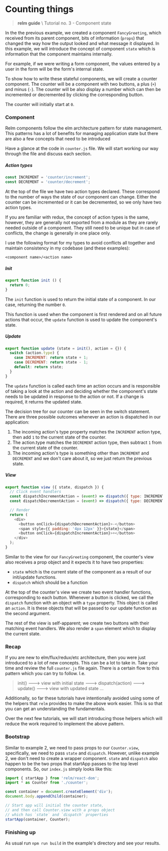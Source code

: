 # Counting things
> __relm guide__ \ Tutorial no. 3 - Component state

In the the previous example, we created a component `FancyGreeting`, which received from its parent component, bits of information (`props`) that changed the way how the output looked and what message it displayed. In this example, we will introduce the concept of component `state` which is information that the component maintains internally.

For example, if we were writing a form component, the values entered by a user in the form will be the form's internal state.

To show how to write these stateful components, we will create a counter component. The counter will be a component with two buttons, a plus (`+`) and minus (`-`). The counter will be also display a number which can then be incremented or decremented by clicking the corresponding button.

The counter will initially start at `0`.

### Component

Relm components follow the elm architecture pattern for state management. This patterns has a lot of benefits for managing application state but there are also a few concepts that need to be introduced

Have a glance at the code in `counter.js` file. We will start working our way through the file and discuss each section.

##### Action types

```javascript
const INCREMENT = 'counter/increment';
const DECREMENT = 'counter/decrement';
```

At the top of the file we have two action types declared. These correspond to the number of ways the state of our component can change. Either the counter can be incremented or it can be decremented, so we only have two action types.

If you are familiar with redux, the concept of action types is the same, however, they are generally not exported from a module as they are rarely needed outside of a component. They still need to be unique but in case of conflicts, the change is generally in one place only.

I use the following format for my types to avoid conflicts all together and maintain consistency in my codebase (and these examples):

`<component name>/<action name>`

##### Init

```javascript
export function init () {
  return 0;
}
```

The `init` function is used to return the initial state of a component. In our case, returning the number `0`.

This function is used when the component is first rendered and on all future actions that occur, the `update` function is used to update the component's state.

##### Update

```javascript
export function update (state = init(), action = {}) {
  switch (action.type) {
    case INCREMENT: return state + 1;
    case DECREMENT: return state - 1;
    default: return state;
  }
}
```

The `update` function is called each time an action occurs and is responsible of taking a look at the action and deciding whether the component's state needs to be updated in response to the action or not. If a change is required, it returns the updated state.

The decision tree for our counter can be seen in the switch statement. There are three possible outcomes whenever an action is dispatched in our application:

1. The incoming action's type property matches the `INCREMENT` action type, then add `1` to the current state of the counter.
2. The action.type matches the `DECREMENT` action type, then subtract `1` from the current state of the counter.
3. The incoming action's type is something other than `INCREMENT` and `DECREMENT` and we don't care about it, so we just return the previous state.

##### View

```javascript
export function view ({ state, dispatch }) {
  // Click event handlers
  const dispatchIncrementAction = (event) => dispatch({ type: INCREMENT });
  const dispatchDecrementAction = (event) => dispatch({ type: DECREMENT });

  // Render
  return (
    <div>
      <button onClick={dispatchDecrementAction}>-</button>
      <span style={{ padding: '4px 12px' }}>{state}</span>
      <button onClick={dispatchIncrementAction}>+</button>
    </div>
  );
}
```
Similar to the view for our `FancyGreeting` component, the counter's view also receives a prop object and it expects it to have two properties:
* `state` which is the current state of the component as a result of our init/update functions.
* `dispatch` which should be a function

At the top of the counter's view we create two event handler functions, corresponding to each button. Whenever a button is clicked, we call the `dispatch` function with an object with a `type` property. This object is called an `action`. It is these objects that will be passed to our update function as the second argument.

The rest of the view is self-apparent; we create two buttons with their matching event handlers. We also render a `span` element which to display the current state.

### Recap

If you are new to elm/flux/redux/etc architecture, then you were just introduced to a lot of new concepts. This can be a lot to take in. Take your time and review the full `counter.js` file again. There is a certain flow to this pattern which you can try to follow. I.e.

> init() ---> view with initial state ---> dispatch(action) ---> update() ---> view with updated state ...

Additionally, so far these tutorials have intentionally avoided using some of the helpers that `relm` provides to make the above work easier. This is so that you can get an understanding the fundamentals.

Over the next few tutorials, we will start introducing those helpers which will reduce the work required to implement the above pattern.

### Bootstrap

Similar to example 2, we need to pass props to our `Counter.view`, specifically, we need to pass `state` and `dispatch`. However, unlike example 2, we don't need to create a wrapper component. `state` and `dispatch` also happen to be the two props that startApp passes to the top level components. So, our `index.js` simply looks like this:

```javascript
import { startApp } from 'relm/react-dom';
import * as Counter from './counter';

const container = document.createElement('div');
document.body.appendChild(container);

// Start app will initial the counter state,
// and then call Counter.view with a props object
// which has `state` and `dispatch` properties
startApp(container, Counter);
```

### Finishing up

As usual run `npm run build` in the example's directory and see your results.
